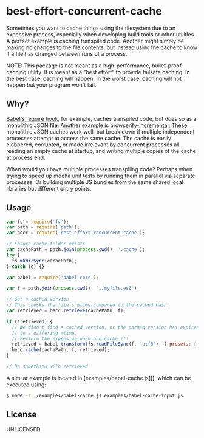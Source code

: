 best-effort-concurrent-cache
============================

Sometimes you want to cache things using the filesystem due to an expensive process, especially when developing build tools or other utilities. A perfect example is caching transpiled code. Another might simply be making no changes to the file contents, but instead using the cache to know if a file has changed between runs of a process.

NOTE: This package is not meant as a high-performance, bullet-proof caching utility. It is meant as a "best effort" to provide failsafe caching. In the best case, caching will happen. In the worst case, caching will not happen but your program won't fail.

Why?
----

[Babel's require hook](https://babeljs.io/docs/usage/require/#environment-variables), for example, caches transpiled code, but does so as a monolithic JSON file. Another example is [browserify-incremental](https://www.npmjs.com/package/browserify-incremental). These monolithic JSON caches work well, but break down if multiple independent processes attempt to access the same cache. The cache is easily clobbered, corrupted, or made irrelevant by concurrent processes all reading an empty cache at startup, and writing multiple copies of the cache at process end.

When would you have multiple processes transpiling code? Perhaps when trying to speed up mocha unit tests by running them in parallel via separate processes. Or building multiple JS bundles from the same shared local libraries but different entry points.

Usage
-----

```js
var fs = require('fs');
var path = require('path');
var becc = require('best-effort-concurrent-cache');

// Ensure cache folder exists
var cachePath = path.join(process.cwd(), '.cache');
try {
  fs.mkdirSync(cachePath);
} catch (e) {}

var babel = require('babel-core');

var f = path.join(process.cwd(), './myfile.es6');

// Get a cached version
// This checks the file's mtime compared to the cached hash.
var retrieved = becc.retrieve(cachePath, f);

if (!retrieved) {
  // We didn't find a cached version, or the cached version has expired due
  // to a differing mtime.
  // Perform the expensive work and cache it!
  retrieved = babel.transform(fs.readFileSync(f, 'utf8'), { presets: ['es2015'] }).code;
  becc.cache(cachePath, f, retrieved);
}

// Do something with retrieved
```

A similar example is located in [examples/babel-cache.js][], which can be executed using:

```sh
$ node -r ./examples/babel-cache.js examples/babel-cache-input.js
```

License
-------

UNLICENSED
